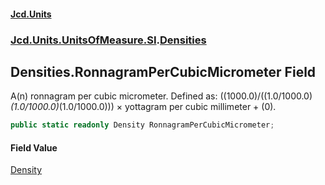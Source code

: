 #### [Jcd.Units](index.md 'index')
### [Jcd.Units.UnitsOfMeasure.SI](Jcd.Units.UnitsOfMeasure.SI.md 'Jcd.Units.UnitsOfMeasure.SI').[Densities](Densities.md 'Jcd.Units.UnitsOfMeasure.SI.Densities')

## Densities.RonnagramPerCubicMicrometer Field

A(n) ronnagram per cubic micrometer. Defined as: ((1000.0)/((1.0/1000.0)*(1.0/1000.0)*(1.0/1000.0))) × yottagram per cubic millimeter + (0).

```csharp
public static readonly Density RonnagramPerCubicMicrometer;
```

#### Field Value
[Density](Density.md 'Jcd.Units.UnitTypes.Density')